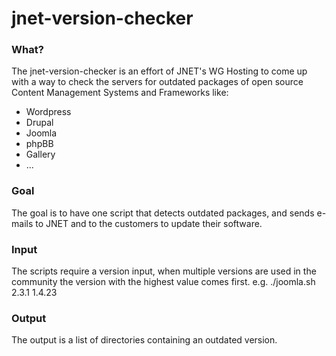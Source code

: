 jnet-version-checker
====================

### What?

The jnet-version-checker is an effort of JNET's WG Hosting to come up with a way to check the servers for outdated packages of open source Content Management Systems and Frameworks like:
- Wordpress
- Drupal
- Joomla
- phpBB
- Gallery
- ...


### Goal

The goal is to have one script that detects outdated packages, and sends e-mails to JNET and to the customers to update their software.


### Input

The scripts require a version input, when multiple versions are used in the community the version with the highest value comes first.
e.g. ./joomla.sh 2.3.1 1.4.23

### Output

The output is a list of directories containing an outdated version.
